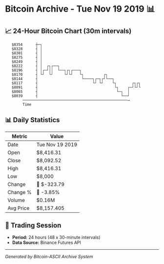 # Bitcoin Archive - Tue Nov 19 2019 📊

## 📈 24-Hour Bitcoin Chart (30m intervals)

```
   $8354      ┼─┐                                              
   $8328      ┤ │                                              
   $8301      ┤ │                                              
   $8275      ┤ │                                              
   $8249      ┤ │                                              
   $8222      ┤ │  ┌┐┌──┐                                      
   $8196      ┤ │┌─┘││  └──┐┌┐┌───┐                            
   $8170      ┤ └┘  └┘     └┘└┘   └┐         ┌┐                
   $8144      ┤                    └────┐┌─┐┌┘└──┐             
   $8117      ┤                         └┘ └┘    └┐       ┌┐┌┐ 
   $8091      ┤                                   └┐    ┌─┘└┘└ 
   $8065      ┤                                    └─┐  │      
   $8039      ┤                                      └──┘      
        ────────────────────────────────────────────────→
        Time
```

## 📊 Daily Statistics

| Metric | Value |
|--------|-------|
| Date | Tue Nov 19 2019 |
| Open | $8,416.31 |
| Close | $8,092.52 |
| High | $8,416.31 |
| Low | $8,000 |
| Change | 🔴 $-323.79 |
| Change % | 🔴 -3.85% |
| Volume | $0.16M |
| Avg Price | $8,157.405 |

## 📅 Trading Session

- **Period:** 24 hours (48 x 30-minute intervals)
- **Data Source:** Binance Futures API

---
*Generated by Bitcoin-ASCII Archive System*
